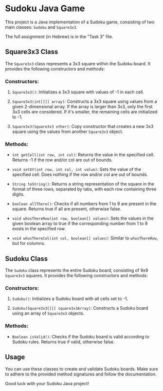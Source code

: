 # Sudoku Java Game

This project is a Java implementation of a Sudoku game, consisting of two main classes: `Sudoku` and `Square3x3`.

The full assignment (in Hebrew) is in the "Task 3" file.

## Square3x3 Class

The `Square3x3` class represents a 3x3 square within the Sudoku board. It provides the following constructors and methods:

### Constructors:

1. `Square3x3()`: Initializes a 3x3 square with values of -1 in each cell.

2. `Square3x3(int[][] array)`: Constructs a 3x3 square using values from a given 2-dimensional array. If the array is larger than 3x3, only the first 3x3 cells are considered. If it's smaller, the remaining cells are initialized to -1.

3. `Square3x3(Square3x3 other)`: Copy constructor that creates a new 3x3 square using the values from another `Square3x3` object.

### Methods:

- `int getCell(int row, int col)`: Returns the value in the specified cell. Returns -1 if the row and/or col are out of bounds.

- `void setXY(int row, int col, int value)`: Sets the value of the specified cell. Does nothing if the row and/or col are out of bounds.

- `String toString()`: Returns a string representation of the square in the format of three rows, separated by tabs, with each row containing three digits.

- `boolean allThere()`: Checks if all numbers from 1 to 9 are present in the square. Returns true if all are present, otherwise false.

- `void whosThereRow(int row, boolean[] values)`: Sets the values in the given boolean array to true if the corresponding number from 1 to 9 exists in the specified row.

- `void whosThereCol(int col, boolean[] values)`: Similar to `whosThereRow`, but for columns.

## Sudoku Class

The `Sudoku` class represents the entire Sudoku board, consisting of 9x9 `Square3x3` squares. It provides the following constructors and methods:

### Constructors:

1. `Sudoku()`: Initializes a Sudoku board with all cells set to -1.

2. `Sudoku(Square3x3[][] square3x3Array)`: Constructs a Sudoku board using an array of `Square3x3` objects.

### Methods:

- `Boolean isValid()`: Checks if the Sudoku board is valid according to Sudoku rules. Returns true if valid, otherwise false.

## Usage

You can use these classes to create and validate Sudoku boards. Make sure to adhere to the provided method signatures and follow the documentation.

Good luck with your Sudoku Java project!
